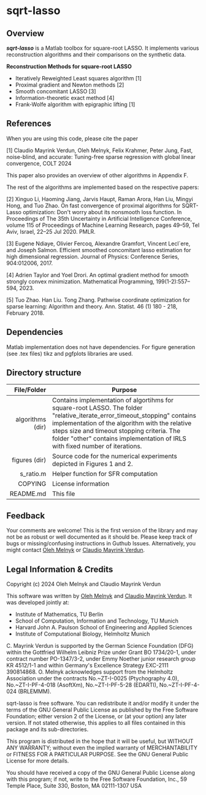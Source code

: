sqrt-lasso 
=========================

Overview
--------
***sqrt-lasso*** is a Matlab toolbox for square-root LASSO.
It implements various reconstruction algorithms and their comparisons on the synthetic data.

__Reconstruction Methods for square-root LASSO__
* Iteratively Reweighted Least squares algorithm [1]
* Proximal gradient and Newton methods [2]
* Smooth concomitant LASSO [3]
* Information-theoretic exact method [4]
* Frank-Wolfe algorithm with epigraphic lifting [1]  

References
----------
When you are using this code, please cite the paper

[1] Claudio Mayrink Verdun, Oleh Melnyk, Felix Krahmer, Peter Jung, 
Fast, noise-blind, and accurate: Tuning-free sparse regression with global linear convergence,
COLT 2024

This paper also provides an overview of other algorithms in Appendix F.

The rest of the algorithms are implemented based on the respective papers:

[2] Xinguo Li, Haoming Jiang, Jarvis Haupt, Raman Arora, Han Liu, Mingyi Hong, and Tuo Zhao.
On fast convergence of proximal algorithms for SQRT-Lasso optimization: Don't worry about its nonsmooth loss function. 
In Proceedings of The 35th Uncertainty in Artificial Intelligence Conference, volume 115 of Proceedings of Machine Learning Research, pages 49–59, Tel Aviv, Israel, 22–25 Jul 2020. PMLR.

[3] Eugene Ndiaye, Olivier Fercoq, Alexandre Gramfort, Vincent Lecl`ere, and Joseph Salmon. 
Efficient smoothed concomitant lasso estimation for high dimensional regression. 
Journal of Physics: Conference Series, 904:012006,  2017.

[4] Adrien Taylor and Yoel Drori. 
An optimal gradient method for smooth strongly convex minimization. 
Mathematical Programming, 199(1-2):557–594, 2023. 

[5] Tuo Zhao. Han Liu. Tong Zhang. 
Pathwise coordinate optimization for sparse learning: Algorithm and theory. 
Ann. Statist. 46 (1) 180 - 218, February 2018.

Dependencies
------------
Matlab implementation does not have dependencies.
For figure generation (see .tex files) tikz and pgfplots libraries are used. 

Directory structure
-------------------

File/Folder        | Purpose
------------------:| ---------------------------------------------------------------------
algorithms (dir)   | Contains implementation of algortihms for square-root LASSO. The folder "relative_iterate_error_timeout_stopping" contains implementation of the algorithm with the relative steps size and timeout stopping criteria. The folder "other" contains implementation of IRLS with fixed number of iterations.
figures (dir) 	   | Source code for the numerical experiments depicted in Figures 1 and 2.
s_ratio.m 		   | Helper function for SFR computation
COPYING            | License information
README.md          | This file

Feedback
--------
Your comments are welcome! This is the first version of the library and may
not be as robust or well documented as it should be. Please keep track of bugs
or missing/confusing instructions in Guthub Issues.
Alternatively, you might contact
[Oleh Melnyk](mailto:oleh.melnyk@tu-berlin.de)
or
[Claudio Mayrink Verdun](mailto:claudioverdun@seas.harvard.edu).

Legal Information & Credits
---------------------------
Copyright (c) 2024 Oleh Melnyk and Claudio Mayrink Verdun

This software was written by [Oleh Melnyk](https://olehmelnyk.xyz/) and [Claudio Mayrink Verdun](https://seas.harvard.edu/person/claudio-mayrink-verdun).
It was developed jointly at: 
* Institute of Mathematics, TU Berlin
* School of Computation, Information and Technology, TU Munich
* Harvard John A. Paulson School of Engineering and Applied Sciences
* Institute of Computational Biology, Helmholtz Munich

C. Mayrink Verdun is supported by the German Science Foundation (DFG) within the Gottfried Wilhelm Leibniz Prize under Grant BO 1734/20-1, under contract number PO-1347/3-2, under Emmy Noether junior research group KR 4512/1-1 and within Germany's Excellence Strategy EXC-2111 390814868. 
O. Melnyk acknowledges support from the Helmholtz Association under the contracts No.~ZT-I-0025 (Ptychography 4.0), No.~ZT-I-PF-4-018 (AsoftXm), No.~ZT-I-PF-5-28 (EDARTI), No.~ZT-I-PF-4-024 (BRLEMMM).

sqrt-lasso is free software. You can redistribute it and/or modify it under the
terms of the GNU General Public License as published by the Free Software
Foundation; either version 2 of the License, or (at your option) any later
version. If not stated otherwise, this applies to all files contained in this
package and its sub-directories.

This program is distributed in the hope that it will be useful,
but WITHOUT ANY WARRANTY; without even the implied warranty of
MERCHANTABILITY or FITNESS FOR A PARTICULAR PURPOSE.  See the
GNU General Public License for more details.

You should have received a copy of the GNU General Public License
along with this program; if not, write to the Free Software
Foundation, Inc., 59 Temple Place, Suite 330, Boston, MA  02111-1307  USA



